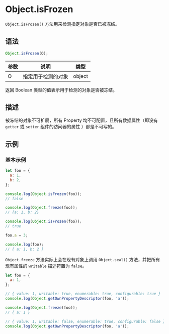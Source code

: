 # Object.isFrozen

`Object.isFrozen()` 方法用来检测指定对象是否已被冻结。

## 语法

```js
Object.isFrozen(O);
```

| 参数 | 说明               | 类型   |
| ---- | ------------------ | ------ |
| O    | 指定用于检测的对象 | object |

返回 Boolean 类型的值表示用于检测的对象是否被冻结。

## 描述

被冻结的对象不可扩展，所有 Property 均不可配置，且所有数据属性（即没有 `getter` 或 `setter` 组件的访问器的属性 ）都是不可写的。

## 示例

### 基本示例

```js
let foo = {
  a: 1,
  b: 2,
};

console.log(Object.isFrozen(foo));
// false

console.log(Object.freeze(foo));
// {a: 1, b: 2}

console.log(Object.isFrozen(foo));
// true

foo.a = 3;

console.log(foo);
// { a: 1, b: 2 }
```

`Object.freeze` 方法实际上会在现有对象上调用 `Object.seal()` 方法，并把所有现有属性的 `writable` 描述符置为 `false`。

```js
let foo = {
  a: 1,
};

// { value: 1, writable: true, enumerable: true, configurable: true }
console.log(Object.getOwnPropertyDescriptor(foo, 'a'));

console.log(Object.freeze(foo));
// { a: 1 }

// { value: 1, writable: false, enumerable: true, configurable: false }
console.log(Object.getOwnPropertyDescriptor(foo, 'a'));
```
